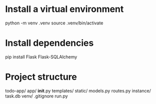 # Install a virtual environment
python -m venv .venv
source .venv/bin/activate

# Install dependencies
pip install Flask Flask-SQLAlchemy

# Project structure
todo-app/
    app/
        __init__.py
        templates/
        static/
        models.py
        routes.py
    instance/
        task.db
    venv/
    .gitignore
    run.py
